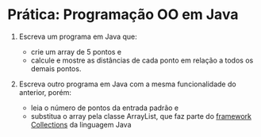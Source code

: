 # Prática: Programação OO em Java




1. Escreva um programa em Java que:
   - crie um array de 5 pontos e 
   - calcule e mostre as distâncias de cada ponto em relação a todos os demais pontos.

2. Escreva outro programa em Java com a mesma funcionalidade do anterior, porém:
   - leia o número de pontos da entrada padrão e
   - substitua o array pela classe ArrayList, que faz parte do [framework Collections](https://www.caelum.com.br/apostila-java-orientacao-objetos/collections-framework/) da linguagem Java


